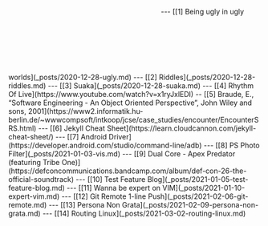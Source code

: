 <div class="cleanslate w24tz-current-time w24tz-middle" style="display: inline-block !important; visibility: hidden !important; min-width:300px !important; min-height:145px !important;"><p><a href="//24timezones.com/Balikpapan/time" style="text-decoration: none" class="clock24" id="tz24-1612500655-c1434-eyJob3VydHlwZSI6MTIsInNob3dkYXRlIjoiMSIsInNob3dzZWNvbmRzIjoiMSIsImNvbnRhaW5lcl9pZCI6ImNsb2NrX2Jsb2NrX2NiNjAxY2NlYWY0ZTUxYyIsInR5cGUiOiJkYiIsImxhbmciOiJlbiJ9" title="Balikpapan time now" target="_blank" rel="nofollow">Balikpapan Time</a></p><div id="clock_block_cb601cceaf4e51c"></div></div>
<script type="text/javascript" src="//w.24timezones.com/l.js" async></script>
---
[[1] Being ugly in ugly worlds](_posts/2020-12-28-ugly.md)
---
[[2] Riddles](_posts/2020-12-28-riddles.md)
---
[[3] Suaka](_posts/2020-12-28-suaka.md)
---
[[4] Rhythm Of Live](https://www.youtube.com/watch?v=x1ryJxlEDI)
--
[[5] Braude, E., “Software Engineering - An Object Oriented Perspective”, John Wiley and sons, 2001](https://www2.informatik.hu-berlin.de/~wwwcompsoft/intkoop/jcse/case_studies/encounter/EncounterSRS.html)
---
[[6] Jekyll Cheat Sheet](https://learn.cloudcannon.com/jekyll-cheat-sheet/)
---
[[7] Android Driver](https://developer.android.com/studio/command-line/adb)
---
[[8] PS Photo Filter](_posts/2021-01-03-vis.md)
---
[[9] Dual Core - Apex Predator (featuring Tribe One)](https://defconcommunications.bandcamp.com/album/def-con-26-the-official-soundtrack)
---
[[10] Test Feature Blog](_posts/2021-01-05-test-feature-blog.md)
---
[[11] Wanna be expert on VIM](_posts/2021-01-10-expert-vim.md)
---
[[12] Git Remote 1-line Push](_posts/2021-02-06-git-remote.md)
---
[[13] Persona Non Grata](_posts/2021-02-09-persona-non-grata.md)
---
[[14] Routing Linux](_posts/2021-03-02-routing-linux.md)

